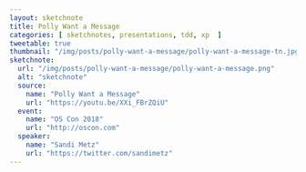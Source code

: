 ```yaml
---
layout: sketchnote
title: Polly Want a Message
categories: [ sketchnotes, presentations, tdd, xp  ]
tweetable: true
thumbnail: "/img/posts/polly-want-a-message/polly-want-a-message-tn.jpg"
sketchnote:
  url: "/img/posts/polly-want-a-message/polly-want-a-message.png"
  alt: "sketchnote"
  source:
    name: "Polly Want a Message"
    url: "https://youtu.be/XXi_FBrZQiU"
  event:
    name: "OS Con 2018"
    url: "http://oscon.com"
  speaker:
    name: "Sandi Metz"
    url: "https://twitter.com/sandimetz"
---
```


